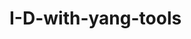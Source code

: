 <!--
SPDX-FileCopyrightText: 2025 Florian Kauer
SPDX-License-Identifier: 0BSD
-->

# I-D-with-yang-tools
